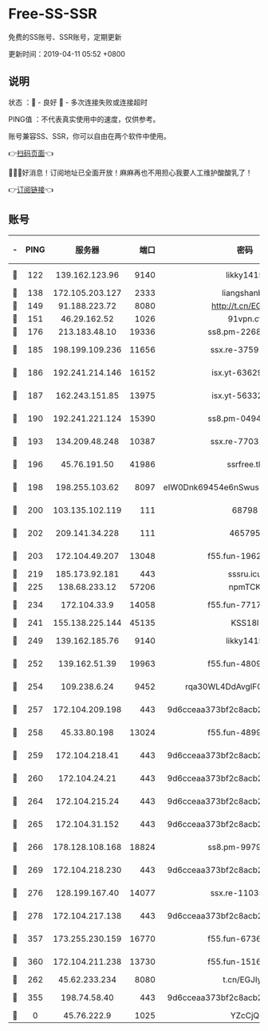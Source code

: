 # Free-SS-SSR

免费的SS账号、SSR账号，定期更新

更新时间：2019-04-11 05:52 +0800

## 说明

状态     ：🙂 - 良好 🙁 - 多次连接失败或连接超时

PING值   ：不代表真实使用中的速度，仅供参考。

账号兼容SS、SSR，你可以自由在两个软件中使用。

👉[扫码页面](https://liesauer.github.io/Free-SS-SSR/)👈

🎉🎉🎉好消息！订阅地址已全面开放！麻麻再也不用担心我要人工维护酸酸乳了！

👉[订阅链接](https://www.liesauer.net/yogurt/subscribe?ACCESS_TOKEN=DAYxR3mMaZAsaqUb)👈

## 账号

|-|PING|服务器|端口|密码|加密方式|区域|
|:----:|:----:|:-----:|-----:|:----:|:----:|:----:|
|🙂|122|139.162.123.96|9140|likky1415|aes-256-cfb|JP|
|🙂|138|172.105.203.127|2333|liangshanbo|chacha20|JP|
|🙂|149|91.188.223.72|8080|http://t.cn/EGJIyrl|rc4-md5|RU|
|🙂|151|46.29.162.52|1026|91vpn.cf|rc4-md5|RU|
|🙂|176|213.183.48.10|19336|ss8.pm-22686447|rc4-md5|RU|
|🙂|185|198.199.109.236|11656|ssx.re-37591110|aes-256-cfb|US|
|🙂|186|192.241.214.146|16152|isx.yt-63629837|aes-256-cfb|US|
|🙂|187|162.243.151.85|13975|isx.yt-56332103|aes-256-cfb|US|
|🙂|190|192.241.221.124|15390|ss8.pm-04947608|aes-256-cfb|US|
|🙂|193|134.209.48.248|10387|ssx.re-77031461|aes-256-cfb|US|
|🙂|196|45.76.191.50|41986|ssrfree.tk|aes-256-cfb|SG|
|🙂|198|198.255.103.62|8097|eIW0Dnk69454e6nSwuspv9DmS201tQ0D|aes-256-cfb|US|
|🙂|200|103.135.102.119|111|68798|aes-256-cfb|HK|
|🙂|202|209.141.34.228|111|465795|aes-256-cfb|US|
|🙂|203|172.104.49.207|13048|f55.fun-19621316|aes-256-cfb|SG|
|🙂|219|185.173.92.181|443|sssru.icu|rc4-md5|RU|
|🙂|225|138.68.233.12|57206|npmTCK|rc4-md5|US|
|🙂|234|172.104.33.9|14058|f55.fun-77177224|aes-256-cfb|SG|
|🙂|241|155.138.225.144|45135|KSS18l|rc4-md5|US|
|🙂|249|139.162.185.76|9140|likky1415|aes-256-cfb|DE|
|🙂|252|139.162.51.39|19963|f55.fun-48093966|aes-256-cfb|SG|
|🙂|254|109.238.6.24|9452|rqa30WL4DdAvgIFG6Fs3znzTa|aes-256-cfb|FR|
|🙂|257|172.104.209.198|443|9d6cceaa373bf2c8acb22e60b6a58be6|aes-256-cfb|US|
|🙂|258|45.33.80.198|13024|f55.fun-48999874|aes-256-cfb|US|
|🙂|259|172.104.218.41|443|9d6cceaa373bf2c8acb22e60b6a58be6|aes-256-cfb|US|
|🙂|260|172.104.24.21|443|9d6cceaa373bf2c8acb22e60b6a58be6|aes-256-cfb|US|
|🙂|264|172.104.215.24|443|9d6cceaa373bf2c8acb22e60b6a58be6|aes-256-cfb|US|
|🙂|265|172.104.31.152|443|9d6cceaa373bf2c8acb22e60b6a58be6|aes-256-cfb|US|
|🙂|266|178.128.108.168|18824|ss8.pm-99790285|aes-256-cfb|SG|
|🙂|269|172.104.218.230|443|9d6cceaa373bf2c8acb22e60b6a58be6|aes-256-cfb|US|
|🙂|276|128.199.167.40|14077|ssx.re-11035717|aes-256-cfb|SG|
|🙂|278|172.104.217.138|443|9d6cceaa373bf2c8acb22e60b6a58be6|aes-256-cfb|US|
|🙂|357|173.255.230.159|16770|f55.fun-67367687|aes-256-cfb|US|
|🙂|360|172.104.211.238|13730|f55.fun-15169822|aes-256-cfb|US|
|🙂|262|45.62.233.234|8080|t.cn/EGJIyrl|rc4-md5|CA|
|🙂|355|198.74.58.40|443|9d6cceaa373bf2c8acb22e60b6a58be6|aes-256-cfb|US|
|🙁|0|45.76.222.9|1025|YZcCjQ|rc4-md5|JP|
